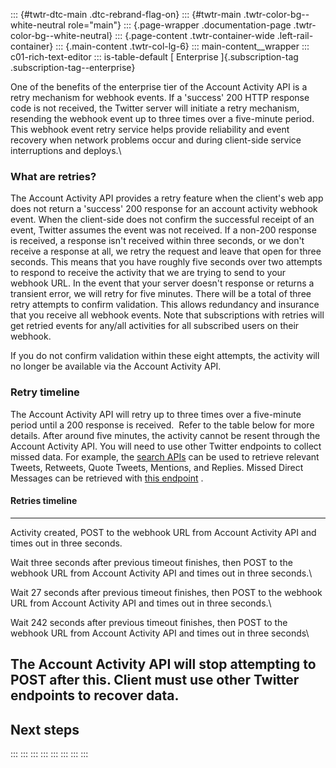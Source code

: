 ::: {#twtr-dtc-main .dtc-rebrand-flag-on}
::: {#twtr-main .twtr-color-bg--white-neutral role="main"}
::: {.page-wrapper .documentation-page .twtr-color-bg--white-neutral}
::: {.page-content .twtr-container-wide .left-rail-container}
::: {.main-content .twtr-col-lg-6}
::: main-content__wrapper
::: c01-rich-text-editor
::: is-table-default
[ Enterprise ]{.subscription-tag .subscription-tag--enterprise}

One of the benefits of the enterprise tier of the Account Activity API
is a retry mechanism for webhook events. If a \'success\' 200 HTTP
response code is not received, the Twitter server will initiate a retry
mechanism, resending the webhook event up to three times over a
five-minute period. This webhook event retry service helps provide
reliability and event recovery when network problems occur and during
client-side service interruptions and deploys.\

### What are retries?

The Account Activity API provides a retry feature when the client\'s web
app does not return a \'success\' 200 response for an account activity
webhook event. When the client-side does not confirm the successful
receipt of an event, Twitter assumes the event was not received. If
a non-200 response is received, a response isn\'t received within three
seconds, or we don\'t receive a response at all, we retry the request
and leave that open for three seconds. This means that you have roughly
five seconds over two attempts to respond to receive the activity that
we are trying to send to your webhook URL. In the event that your server
doesn\'t response or returns a transient error, we will retry for five
minutes. There will be a total of three retry attempts to confirm
validation. This allows redundancy and insurance that you receive all
webhook events. Note that subscriptions with retries will get retried
events for any/all activities for all subscribed users on their webhook.

If you do not confirm validation within these eight attempts, the
activity will no longer be available via the Account Activity API.

### Retry timeline

The Account Activity API will retry up to three times over a five-minute
period until a 200 response is received.  Refer to the table below for
more details. After around five minutes, the activity cannot be resent
through the Account Activity API. You will need to use other Twitter
endpoints to collect missed data. For example, the [search
APIs](/en/docs/twitter-api/enterprise/search-api/overview) can be used
to retrieve relevant Tweets, Retweets, Quote Tweets, Mentions, and
Replies. Missed Direct Messages can be retrieved with [this
endpoint](/en/docs/direct-messages/sending-and-receiving/api-reference/list-events)
.

#### Retries timeline

  -----------------------------------------------------------------------
  Activity created, POST to the webhook URL from Account Activity API and
  times out in three seconds.

  Wait three seconds after previous timeout finishes, then POST to the
  webhook URL from Account Activity API and times out in three seconds.\

  Wait 27 seconds after previous timeout finishes, then POST to the
  webhook URL from Account Activity API and times out in three seconds.\

  Wait 242 seconds after previous timeout finishes, then POST to the
  webhook URL from Account Activity API and times out in three seconds\

  The Account Activity API will stop attempting to POST after this.
  Client must use other Twitter endpoints to recover data.
  -----------------------------------------------------------------------

## Next steps
:::
:::
:::
:::
:::
:::
:::
:::
